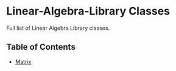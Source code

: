 # **Linear-Algebra-Library Classes**
Full list of Linear Algebra Library classes.
## **Table of Contents**
- [Matrix](https://github.com/SergeyShor/Linear-Algebra-Library/blob/main/docs/markdown/classes/Matrix.md)
